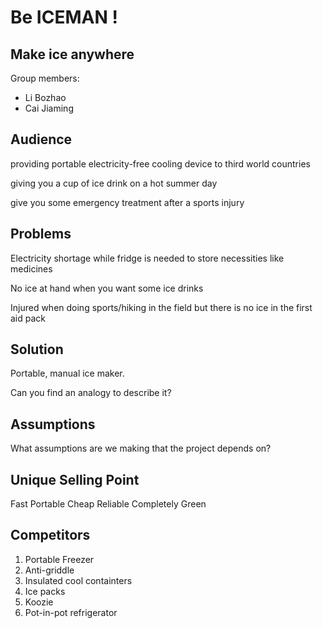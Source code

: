 # Be ICEMAN !
## Make ice anywhere

Group members: 
* Li Bozhao
* Cai Jiaming



## Audience
providing portable electricity-free cooling device to third world countries

giving you a cup of ice drink on a hot summer day

give you some emergency treatment after a sports injury

## Problems
Electricity shortage while fridge is needed to store necessities like medicines

No ice at hand when you want some ice drinks

Injured when doing sports/hiking in the field but there is no ice in the first aid pack


## Solution
Portable, manual ice maker. 

Can you find an analogy to describe it? 

## Assumptions
What assumptions are we making that the project depends on?

## Unique Selling Point
Fast
Portable
Cheap
Reliable
Completely Green

## Competitors
1. Portable Freezer
2. Anti-griddle
3. Insulated cool containters 
4. Ice packs 
5. Koozie
6. Pot-in-pot refrigerator
